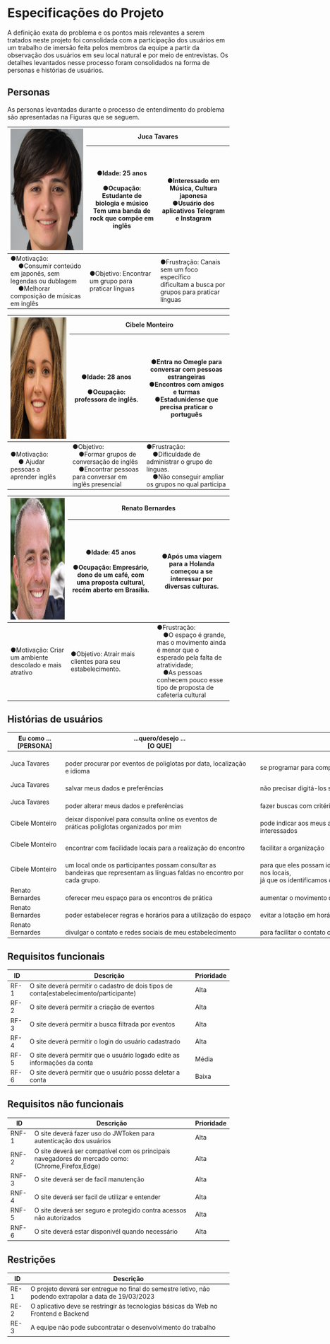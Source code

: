 # Especificações do Projeto

A definição exata do problema e os pontos mais relevantes a serem tratados neste projeto foi consolidada com a participação dos usuários em um trabalho de imersão feita pelos membros da equipe a partir da observação dos usuários em seu local natural e por meio de entrevistas. Os detalhes levantados nesse processo foram consolidados na forma de personas e histórias de usuários.

## Personas

As personas levantadas durante o processo de entendimento do problema são apresentadas na Figuras que se seguem.

<table class="tg">
<thead>
  <tr>
    <th class="tg-0pky" rowspan="2">
      <img src="./Persona1_Juca_Tavares.jpg" width="272" height="275">
    </th>
    <th class="tg-pie6" colspan="2"><span style="font-weight:bold">Juca Tavares</span></th>
  </tr>
  <tr>
    <th class="tg-0pky">●Idade: 25 anos<br><br> ●Ocupação: Estudante de biologia e músico <br> Tem uma banda de rock que compõe em inglês</th>
    <th class="tg-0pky">●Interessado em Música, Cultura japonesa <br> ●Usuário dos aplicativos Telegram e Instagram</th>
  </tr>
</thead>
<tbody>
  <tr>
    <td class="tg-0pky">●Motivação:<br> 
        &emsp; ●Consumir conteúdo em japonês, sem legendas ou dublagem<br>
        &emsp; ●Melhorar composição de músicas em inglês</td>
    <td class="tg-0pky">●Objetivo: Encontrar um grupo para praticar línguas</td>
    <td class="tg-0pky">●Frustração: Canais sem um foco específico <br> dificultam a busca por grupos para praticar línguas
  </tr>
</tbody>
</table>

<table class="tg">
<thead>
  <tr>
    <th class="tg-0pky" rowspan="2">
      <img src="./Persona2_Cibele_Monteiro.jpg" width="272" height="275">
    </th>
    <th class="tg-pie6" colspan="2"><span style="font-weight:bold">Cibele Monteiro</span></th>
  </tr>
  <tr>
    <th class="tg-0pky">●Idade: 28 anos<br><br> ●Ocupação: professora de inglês.</th>
    <th class="tg-0pky">●Entra no Omegle para conversar com pessoas estrangeiras <br> ●Encontros com amigos e turmas <br>●Estadunidense que precisa praticar o português </th>
  </tr>
</thead>
<tbody>
  <tr>
    <td class="tg-0pky">●Motivação:<br> 
        &emsp; ●	Ajudar pessoas a aprender inglês
    <td class="tg-0pky">●Objetivo: <br>&emsp;●Formar grupos de conversação de inglês <br>&emsp;●Encontrar pessoas para conversar em inglês presencial</td>
    <td class="tg-0pky">●Frustração: <br>&emsp;●Dificuldade de administrar o grupo de línguas. <br>&emsp;●Não conseguir ampliar os grupos no qual participa
  </tr>
</tbody>
</table>

<table class="tg">
<thead>
  <tr>
    <th class="tg-0pky" rowspan="2">
      <img src="./Persona3_Renato_Bernardes.jpg" width="272" height="275">
    </th>
    <th class="tg-pie6" colspan="2"><span style="font-weight:bold">Renato Bernardes</span></th>
  </tr>
  <tr>
    <th class="tg-0pky">●Idade: 45 anos<br><br> ●Ocupação: Empresário, dono de um café, com uma proposta cultural, recém aberto em Brasília.</th>
    <th class="tg-0pky">●Após uma viagem para a Holanda começou a se interessar por diversas culturas.</th>
  </tr>
</thead>
<tbody>
  <tr>
    <td class="tg-0pky">●Motivação: Criar um ambiente descolado e mais atrativo
    <td class="tg-0pky">●Objetivo: Atrair mais clientes para seu estabelecimento.</td>
    <td class="tg-0pky">●Frustração: <br>&emsp;●O espaço é grande, mas o movimento ainda é menor que o esperado pela falta de atratividade; <br>&emsp;●As pessoas conhecem pouco esse tipo de proposta de cafeteria cultural
  </tr>
</tbody>
</table>

## Histórias de usuários

<table style="undefined;table-layout: fixed; width: 1041px">
<colgroup>
<col style="width: 124.2px">
<col style="width: 442.2px">
<col style="width: 474.2px">
</colgroup>
<thead>
  <tr>
    <th>Eu como ...<br>[PERSONA]</th>
    <th>...quero/desejo ...<br>[O QUE]</th>
    <th>...para ...<br>[POR QUE]</th>
  </tr>
</thead>
<tbody>
  <tr>
    <td>Juca Tavares</td>
    <td>   <br>poder procurar por eventos de poliglotas por data, localização<br>e idioma    </td>
    <td>&nbsp;&nbsp;&nbsp;<br>se programar para comparecer aos eventos&nbsp;&nbsp;&nbsp;</td>
  </tr>
  <tr>
    <td>Juca Tavares</td>
    <td>   <br>salvar meus dados e preferências    </td>
    <td>&nbsp;&nbsp;&nbsp;<br>não precisar digitá-los sempre que fizer uma busca&nbsp;&nbsp;&nbsp;</td>
  </tr>
  <tr>
    <td>Juca Tavares</td>
    <td>   <br>poder alterar meus dados e preferências   </td>
    <td>   <br>fazer buscas com critérios diferentes quando necessário   </td>
  </tr>
  <tr>
    <td>Cibele Monteiro</td>
    <td>deixar disponível para consulta online os eventos de <br>práticas poliglotas organizados por mim    </td>
    <td>   <br>pode indicar aos meus alunos e deixar acessível a outros interessados   </td>
  </tr>
  <tr>
    <td>Cibele Monteiro</td>
    <td>   <br>encontrar com facilidade locais para a realização do   encontro   </td>
    <td>   <br>facilitar a organização   </td>
  </tr>
  <tr>
    <td>Cibele Monteiro</td>
    <td>   <br>um local onde os participantes possam consultar as<br>bandeiras que representam as línguas faldas no encontro por cada grupo.   </td>
    <td>   <br>para que eles possam identificar com facilidade os grupos formados nos locais,<br>já que os identificamos colocando uma bandeira sobre a mesa.   </td>
  </tr>
  <tr>
    <td>Renato Bernardes</td>
    <td>   <br>oferecer meu espaço para os encontros de prática   </td>
    <td>   <br>aumentar o movimento de meu estabelecimento   </td>
  </tr>
  <tr>
    <td>Renato Bernardes</td>
    <td>   <br>poder estabelecer regras e horários para a utilização do   espaço   </td>
    <td>   <br>evitar a lotação em horários de movimento elevado.   </td>
  </tr>
  <tr>
    <td>Renato Bernardes</td>
    <td>   <br>divulgar o contato e redes sociais de meu   estabelecimento   </td>
    <td>   <br>para facilitar o contato com os organizadores   </td>
  </tr>
</tbody>
</table>

## Requisitos funcionais

<table class="tg">
<thead>
  <tr>
    <th class="tg-99c3"><span style="font-weight:bold">ID</span></th>
    <th class="tg-99c3"><span style="font-weight:bold">Descrição</span></th>
    <th class="tg-99c3"><span style="font-weight:bold">Prioridade</span></th>
  </tr>
</thead>
<tbody>
  <tr>
    <td class="tg-0lax">RF-1</td>
    <td class="tg-0lax">O site deverá permitir o cadastro de dois tipos de conta(estabelecimento/participante)</td>
    <td class="tg-0lax">Alta</td>
  </tr>
  <tr>
    <td class="tg-0lax">RF-2</td>
    <td class="tg-0lax">O site deverá permitir a criação de eventos</td>
    <td class="tg-0lax">Alta</td>
  </tr>
  <tr>
    <td class="tg-0lax">RF-3</td>
    <td class="tg-0lax">O site deverá permitir a busca filtrada por eventos</td>
    <td class="tg-0lax">Alta</td>
  </tr>
  <tr>
    <td class="tg-0lax">RF-4</td>
    <td class="tg-0lax">O site deverá permitir o login do usuário cadastrado</td>
    <td class="tg-0lax">Alta</td>
  </tr>
  <tr>
    <td class="tg-0lax">RF-5</td>
    <td class="tg-0lax">O site deverá permitir que o usuário logado edite as informações da conta</td>
    <td class="tg-0lax">Média</td>
  </tr>
  <tr>
    <td class="tg-0lax">RF-6</td>
    <td class="tg-0lax">O site deverá permitir que o usuário possa deletar a conta</td>
    <td class="tg-0lax">Baixa</td>
  </tr>
</tbody>
</table>

## Requisitos não funcionais

<table class="tg">
<thead>
  <tr>
    <th class="tg-99c3"><span style="font-weight:bold">ID</span></th>
    <th class="tg-99c3"><span style="font-weight:bold">Descrição</span></th>
    <th class="tg-99c3"><span style="font-weight:bold">Prioridade</span></th>
  </tr>
</thead>
<tbody>
  <tr>
    <td class="tg-0lax">RNF-1</td>
    <td class="tg-0lax">O site deverá fazer uso do JWToken para autenticação dos usuários</td>
    <td class="tg-0lax">Alta</td>
  </tr>
  <tr>
    <td class="tg-0lax">RNF-2</td>
    <td class="tg-0lax">O site deverá ser compatível com os principais navegadores do mercado como: (Chrome,Firefox,Edge)</td>
    <td class="tg-0lax">Alta</td>
  </tr>
  <tr>
    <td class="tg-0lax">RNF-3</td>
    <td class="tg-0lax">O site deverá ser de facil manutenção</td>
    <td class="tg-0lax">Alta</td>
  </tr>
  <tr>
    <td class="tg-0lax">RNF-4</td>
    <td class="tg-0lax">O site deverá ser facil de utilizar e entender</td>
    <td class="tg-0lax">Alta</td>
  </tr>
  <tr>
    <td class="tg-0lax">RNF-5</td>
    <td class="tg-0lax">O site deverá ser seguro e protegido contra acessos não autorizados</td>
    <td class="tg-0lax">Alta</td>
  </tr>
  <tr>
    <td class="tg-0lax">RNF-6</td>
    <td class="tg-0lax">O site deverá estar disponivél quando necessário</td>
    <td class="tg-0lax">Alta</td>
  </tr>
</tbody>
</table>

## Restrições

<table class="tg">
<thead>
  <tr>
    <th class="tg-99c3"><span style="font-weight:bold">ID</span></th>
    <th class="tg-99c3"><span style="font-weight:bold">Descrição</span></th>
  </tr>
</thead>
<tbody>
  <tr>
    <td class="tg-0lax">RE-1</td>
    <td class="tg-0lax">O projeto deverá ser entregue no final do semestre letivo, não podendo extrapolar a data de 19/03/2023</td>
  </tr>
  <tr>
    <td class="tg-0lax">RE-2</td>
    <td class="tg-0lax">O aplicativo deve se restringir às tecnologias básicas da Web no Frontend e Backend</td>
  </tr>
  <tr>
    <td class="tg-0lax">RE-3</td>
    <td class="tg-0lax">A equipe não pode subcontratar o desenvolvimento do trabalho</td>
  </tr>
</tbody>
</table>
